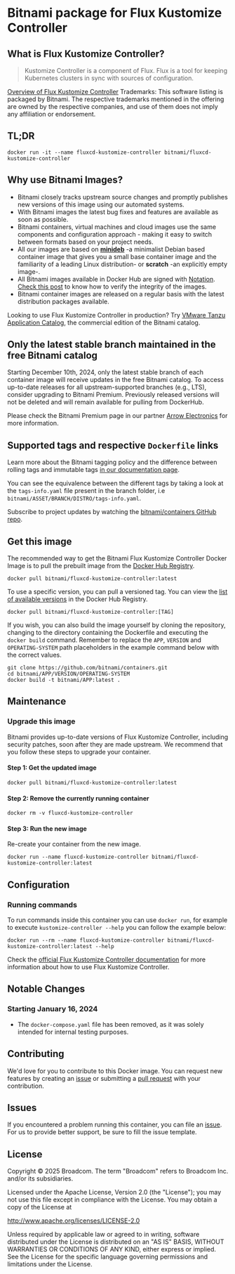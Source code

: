 # Bitnami package for Flux Kustomize Controller

## What is Flux Kustomize Controller?

> Kustomize Controller is a component of Flux. Flux is a tool for keeping Kubernetes clusters in sync with sources of configuration.

[Overview of Flux Kustomize Controller](https://github.com/fluxcd/kustomize-controller)
Trademarks: This software listing is packaged by Bitnami. The respective trademarks mentioned in the offering are owned by the respective companies, and use of them does not imply any affiliation or endorsement.

## TL;DR

```console
docker run -it --name fluxcd-kustomize-controller bitnami/fluxcd-kustomize-controller
```

## Why use Bitnami Images?

* Bitnami closely tracks upstream source changes and promptly publishes new versions of this image using our automated systems.
* With Bitnami images the latest bug fixes and features are available as soon as possible.
* Bitnami containers, virtual machines and cloud images use the same components and configuration approach - making it easy to switch between formats based on your project needs.
* All our images are based on [**minideb**](https://github.com/bitnami/minideb) -a minimalist Debian based container image that gives you a small base container image and the familiarity of a leading Linux distribution- or **scratch** -an explicitly empty image-.
* All Bitnami images available in Docker Hub are signed with [Notation](https://notaryproject.dev/). [Check this post](https://blog.bitnami.com/2024/03/bitnami-packaged-containers-and-helm.html) to know how to verify the integrity of the images.
* Bitnami container images are released on a regular basis with the latest distribution packages available.

Looking to use Flux Kustomize Controller in production? Try [VMware Tanzu Application Catalog](https://bitnami.com/enterprise), the commercial edition of the Bitnami catalog.

## Only the latest stable branch maintained in the free Bitnami catalog

Starting December 10th, 2024, only the latest stable branch of each container image will receive updates in the free Bitnami catalog. To access up-to-date releases for all upstream-supported branches (e.g., LTS), consider upgrading to Bitnami Premium. Previously released versions will not be deleted and will remain available for pulling from DockerHub.

Please check the Bitnami Premium page in our partner [Arrow Electronics](https://www.arrow.com/globalecs/na/vendors/bitnami?utm_source=GitHub&utm_medium=containers) for more information.

## Supported tags and respective `Dockerfile` links

Learn more about the Bitnami tagging policy and the difference between rolling tags and immutable tags [in our documentation page](https://techdocs.broadcom.com/us/en/vmware-tanzu/application-catalog/tanzu-application-catalog/services/tac-doc/apps-tutorials-understand-rolling-tags-containers-index.html).

You can see the equivalence between the different tags by taking a look at the `tags-info.yaml` file present in the branch folder, i.e `bitnami/ASSET/BRANCH/DISTRO/tags-info.yaml`.

Subscribe to project updates by watching the [bitnami/containers GitHub repo](https://github.com/bitnami/containers).

## Get this image

The recommended way to get the Bitnami Flux Kustomize Controller Docker Image is to pull the prebuilt image from the [Docker Hub Registry](https://hub.docker.com/r/bitnami/fluxcd-kustomize-controller).

```console
docker pull bitnami/fluxcd-kustomize-controller:latest
```

To use a specific version, you can pull a versioned tag. You can view the [list of available versions](https://hub.docker.com/r/bitnami/fluxcd-kustomize-controller/tags/) in the Docker Hub Registry.

```console
docker pull bitnami/fluxcd-kustomize-controller:[TAG]
```

If you wish, you can also build the image yourself by cloning the repository, changing to the directory containing the Dockerfile and executing the `docker build` command. Remember to replace the `APP`, `VERSION` and `OPERATING-SYSTEM` path placeholders in the example command below with the correct values.

```console
git clone https://github.com/bitnami/containers.git
cd bitnami/APP/VERSION/OPERATING-SYSTEM
docker build -t bitnami/APP:latest .
```

## Maintenance

### Upgrade this image

Bitnami provides up-to-date versions of Flux Kustomize Controller, including security patches, soon after they are made upstream. We recommend that you follow these steps to upgrade your container.

#### Step 1: Get the updated image

```console
docker pull bitnami/fluxcd-kustomize-controller:latest
```

#### Step 2: Remove the currently running container

```console
docker rm -v fluxcd-kustomize-controller
```

#### Step 3: Run the new image

Re-create your container from the new image.

```console
docker run --name fluxcd-kustomize-controller bitnami/fluxcd-kustomize-controller:latest
```

## Configuration

### Running commands

To run commands inside this container you can use `docker run`, for example to execute `kustomize-controller --help` you can follow the example below:

```console
docker run --rm --name fluxcd-kustomize-controller bitnami/fluxcd-kustomize-controller:latest --help
```

Check the [official Flux Kustomize Controller documentation](https://github.com/fluxcd/kustomize-controller) for more information about how to use Flux Kustomize Controller.

## Notable Changes

### Starting January 16, 2024

* The `docker-compose.yaml` file has been removed, as it was solely intended for internal testing purposes.

## Contributing

We'd love for you to contribute to this Docker image. You can request new features by creating an [issue](https://github.com/bitnami/containers/issues) or submitting a [pull request](https://github.com/bitnami/containers/pulls) with your contribution.

## Issues

If you encountered a problem running this container, you can file an [issue](https://github.com/bitnami/containers/issues/new/choose). For us to provide better support, be sure to fill the issue template.

## License

Copyright &copy; 2025 Broadcom. The term "Broadcom" refers to Broadcom Inc. and/or its subsidiaries.

Licensed under the Apache License, Version 2.0 (the "License");
you may not use this file except in compliance with the License.
You may obtain a copy of the License at

<http://www.apache.org/licenses/LICENSE-2.0>

Unless required by applicable law or agreed to in writing, software
distributed under the License is distributed on an "AS IS" BASIS,
WITHOUT WARRANTIES OR CONDITIONS OF ANY KIND, either express or implied.
See the License for the specific language governing permissions and
limitations under the License.
